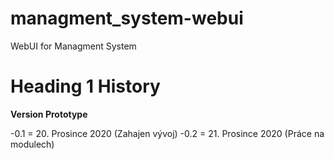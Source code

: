 # managment_system-webui
WebUI for Managment System

# Heading 1 History

**Version Prototype**

-0.1 = 20. Prosince 2020 (Zahajen vývoj)
-0.2 = 21. Prosince 2020 (Práce na modulech)